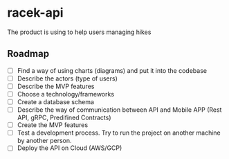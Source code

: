 # racek-api
The product is using to help users managing hikes 


## Roadmap

- [ ] Find a way of using charts (diagrams) and put it into the codebase
- [ ] Describe the actors (type of users)
- [ ] Describe the MVP features
- [ ] Choose a technology/frameworks
- [ ] Create a database schema
- [ ] Describe the way of communication between API and Mobile APP (Rest API, gRPC, Predifined Contracts)
- [ ] Create the MVP features
- [ ] Test a development process. Try to run the project on another machine by another person.
- [ ] Deploy the API on Cloud (AWS/GCP) 
